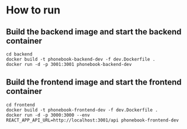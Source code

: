 # How to run

## Build the backend image and start the backend container
```
cd backend
docker build -t phonebook-backend-dev -f dev.Dockerfile .  
docker run -d -p 3001:3001 phonebook-backend-dev
```
## Build the frontend image and start the frontend container
```
cd frontend
docker build -t phonebook-frontend-dev -f dev.Dockerfile .  
docker run -d -p 3000:3000 --env REACT_APP_API_URL=http://localhost:3001/api phonebook-frontend-dev
```